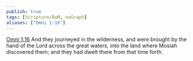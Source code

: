 ```yaml
---
publish: true
tags: [Scripture/BoM, noGraph]
aliases: ["Omni 1:16"]
---
```

[Omni 1:16](https://churchofjesuschrist.org/study/scriptures/bofm/omni/1?lang=eng&id=p16#p16) And they journeyed in the wilderness, and were brought by the hand of the Lord across the great waters, into the land where Mosiah discovered them; and they had dwelt there from that time forth.
